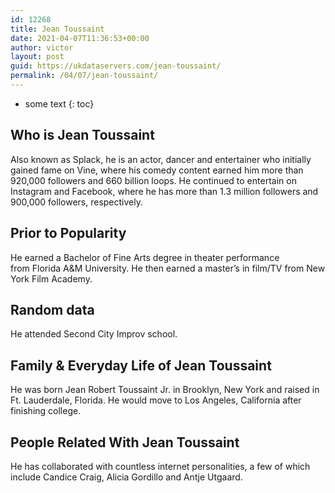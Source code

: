 ```yaml
---
id: 12268
title: Jean Toussaint
date: 2021-04-07T11:36:53+00:00
author: victor
layout: post
guid: https://ukdataservers.com/jean-toussaint/
permalink: /04/07/jean-toussaint/
---
```


* some text
{: toc}


## Who is Jean Toussaint



Also known as Splack, he is an actor, dancer and entertainer who initially gained fame on Vine, where his comedy content earned him more than 920,000 followers and 660 billion loops. He continued to entertain on Instagram and Facebook, where he has more than 1.3 million followers and 900,000 followers, respectively. 

                
                
                
## Prior to Popularity



He earned a Bachelor of Fine Arts degree in theater performance from Florida A&M University. He then earned a master&#8217;s in film/TV from New York Film Academy.

                
                
                
## Random data



He attended Second City Improv school.

                
                
                
## Family & Everyday Life of Jean Toussaint



He was born Jean Robert Toussaint Jr. in Brooklyn, New York and raised in Ft. Lauderdale, Florida. He would move to Los Angeles, California after finishing college.

                
                
                
## People Related With Jean Toussaint



He has collaborated with countless internet personalities, a few of which include Candice Craig, Alicia Gordillo and Antje Utgaard.

                
              
            
          
          
          